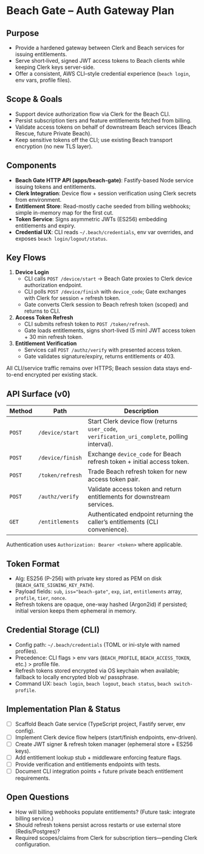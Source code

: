 # Beach Gate – Auth Gateway Plan

## Purpose
- Provide a hardened gateway between Clerk and Beach services for issuing entitlements.
- Serve short‑lived, signed JWT access tokens to Beach clients while keeping Clerk keys server-side.
- Offer a consistent, AWS CLI–style credential experience (`beach login`, env vars, profile files).

## Scope & Goals
- Support device authorization flow via Clerk for the Beach CLI.
- Persist subscription tiers and feature entitlements fetched from billing.
- Validate access tokens on behalf of downstream Beach services (Beach Rescue, future Private Beach).
- Keep sensitive tokens off the CLI; use existing Beach transport encryption (no new TLS layer).

## Components
- **Beach Gate HTTP API (apps/beach-gate)**: Fastify-based Node service issuing tokens and entitlements.
- **Clerk Integration**: Device flow + session verification using Clerk secrets from environment.
- **Entitlement Store**: Read-mostly cache seeded from billing webhooks; simple in-memory map for the first cut.
- **Token Service**: Signs asymmetric JWTs (ES256) embedding entitlements and expiry.
- **Credential UX**: CLI reads `~/.beach/credentials`, env var overrides, and exposes `beach login/logout/status`.

## Key Flows
1. **Device Login**
   - CLI calls `POST /device/start` → Beach Gate proxies to Clerk device authorization endpoint.
   - CLI polls `POST /device/finish` with `device_code`; Gate exchanges with Clerk for session + refresh token.
   - Gate converts Clerk session to Beach refresh token (scoped) and returns to CLI.
2. **Access Token Refresh**
   - CLI submits refresh token to `POST /token/refresh`.
   - Gate loads entitlements, signs short-lived (5 min) JWT access token + 30 min refresh token.
3. **Entitlement Verification**
   - Services call `POST /authz/verify` with presented access token.
   - Gate validates signature/expiry, returns entitlements or 403.

All CLI/service traffic remains over HTTPS; Beach session data stays end-to-end encrypted per existing stack.

## API Surface (v0)
| Method | Path | Description |
| --- | --- | --- |
| `POST` | `/device/start` | Start Clerk device flow (returns `user_code`, `verification_uri_complete`, polling interval). |
| `POST` | `/device/finish` | Exchange `device_code` for Beach refresh token + initial access token. |
| `POST` | `/token/refresh` | Trade Beach refresh token for new access token pair. |
| `POST` | `/authz/verify` | Validate access token and return entitlements for downstream services. |
| `GET` | `/entitlements` | Authenticated endpoint returning the caller’s entitlements (CLI convenience). |

Authentication uses `Authorization: Bearer <token>` where applicable.

## Token Format
- Alg: ES256 (P-256) with private key stored as PEM on disk (`BEACH_GATE_SIGNING_KEY_PATH`).
- Payload fields: `sub`, `iss="beach-gate"`, `exp`, `iat`, `entitlements` array, `profile`, `tier`, `nonce`.
- Refresh tokens are opaque, one-way hashed (Argon2id) if persisted; initial version keeps them ephemeral in memory.

## Credential Storage (CLI)
- Config path: `~/.beach/credentials` (TOML or ini-style with named profiles).
- Precedence: CLI flags > env vars (`BEACH_PROFILE`, `BEACH_ACCESS_TOKEN`, etc.) > profile file.
- Refresh tokens stored encrypted via OS keychain when available; fallback to locally encrypted blob w/ passphrase.
- Command UX: `beach login`, `beach logout`, `beach status`, `beach switch-profile`.

## Implementation Plan & Status
- [ ] Scaffold Beach Gate service (TypeScript project, Fastify server, env config).
- [ ] Implement Clerk device flow helpers (start/finish endpoints, env-driven).
- [ ] Create JWT signer & refresh token manager (ephemeral store + ES256 keys).
- [ ] Add entitlement lookup stub + middleware enforcing feature flags.
- [ ] Provide verification and entitlements endpoints with tests.
- [ ] Document CLI integration points + future private beach entitlement requirements.

## Open Questions
- How will billing webhooks populate entitlements? (Future task: integrate billing service.)
- Should refresh tokens persist across restarts or use external store (Redis/Postgres)?
- Required scopes/claims from Clerk for subscription tiers—pending Clerk configuration.

